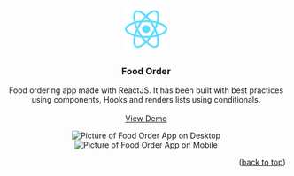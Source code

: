 <div id="top"></div>

<br />
<div align="center">
  <a href="https://github.com/gustmrg/react-food-app">
    <img src="public/logo192.png" alt="Logo" width="80" height="80">
  </a>

<h3 align="center">Food Order</h3>

  <p align="center">
    Food ordering app made with ReactJS. It has been built with best practices using components, Hooks and renders lists using conditionals.
    <br />
    <br />
    <a href="https://food-delivery-gustmrg.netlify.app/" target="_blank">View Demo</a>
  </p>
</div>
<div align="center">
  <img src="#" alt="Picture of Food Order App on Desktop"> 
  <img src="#" alt="Picture of Food Order App on Mobile">
</div>


<p align="right">(<a href="#top">back to top</a>)</p>


<!-- MARKDOWN LINKS & IMAGES -->
<!-- https://www.markdownguide.org/basic-syntax/#reference-style-links -->

[contributors-shield]: https://img.shields.io/github/contributors/github_username/repo_name.svg?style=for-the-badge
[contributors-url]: https://github.com/github_username/repo_name/graphs/contributors
[forks-shield]: https://img.shields.io/github/forks/github_username/repo_name.svg?style=for-the-badge
[forks-url]: https://github.com/github_username/repo_name/network/members
[stars-shield]: https://img.shields.io/github/stars/github_username/repo_name.svg?style=for-the-badge
[stars-url]: https://github.com/github_username/repo_name/stargazers
[issues-shield]: https://img.shields.io/github/issues/github_username/repo_name.svg?style=for-the-badge
[issues-url]: https://github.com/github_username/repo_name/issues
[license-shield]: https://img.shields.io/github/license/github_username/repo_name.svg?style=for-the-badge
[license-url]: https://github.com/github_username/repo_name/blob/master/LICENSE.txt
[linkedin-shield]: https://img.shields.io/badge/-LinkedIn-black.svg?style=for-the-badge&logo=linkedin&colorB=555
[linkedin-url]: https://linkedin.com/in/linkedin_username
[product-screenshot]: images/screenshot.png
